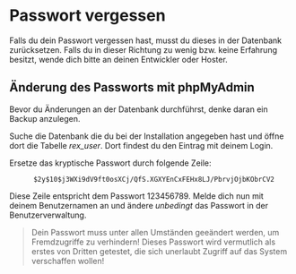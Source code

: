 # Passwort vergessen

Falls du dein Passwort vergessen hast, musst du dieses in der Datenbank zurücksetzen. Falls du in dieser Richtung zu wenig bzw. keine Erfahrung besitzt, wende dich bitte an deinen Entwickler oder Hoster.

## Änderung des Passworts mit phpMyAdmin
Bevor du Änderungen an der Datenbank durchführst, denke daran ein Backup anzulegen. 

Suche die Datenbank die du bei der Installation angegeben hast und öffne dort die Tabelle *rex_user*. Dort findest du den Eintrag mit deinem Login. 

Ersetze das kryptische Passwort durch folgende Zeile:

          $2y$10$j3WXi9dV9ft0osXCj/QfS.XGXYEnCxFEHx8LJ/PbrvjOjbKObrCV2
          
Diese Zeile entspricht dem Passwort 123456789. Melde dich nun mit deinem Benutzernamen an und ändere *unbedingt* das Passwort in der Benutzerverwaltung.

> Dein Passwort muss unter allen Umständen geeändert werden, um Fremdzugriffe zu verhindern! Dieses Passwort wird vermutlich als erstes von Dritten getestet, die sich unerlaubt Zugriff auf das System verschaffen wollen!
